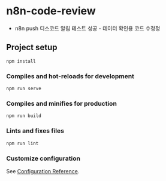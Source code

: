 # n8n-code-review
- n8n push 디스코드 알림 테스트 성공 - 데이터 확인용 코드 수정정

## Project setup
```
npm install
```

### Compiles and hot-reloads for development
```
npm run serve
```

### Compiles and minifies for production
```
npm run build
```

### Lints and fixes files
```
npm run lint
```

### Customize configuration
See [Configuration Reference](https://cli.vuejs.org/config/).
